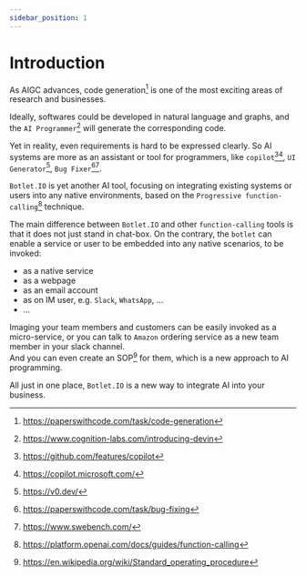 ```yaml
---
sidebar_position: 1
---
```


# Introduction

As AIGC advances, code generation[^1] is one of the most exciting areas of research and businesses.

Ideally, softwares could be developed in natural language and graphs, and the `AI Programmer`[^2] will generate the corresponding code.

Yet in reality, even requirements is hard to be expressed clearly. So AI systems are more as an assistant or tool for programmers, like `copilot`[^3][^4], `UI Generator`[^5], `Bug Fixer`[^6][^7].

`Botlet.IO` is yet another AI tool, focusing on integrating existing systems or users into any native environments, based on the `Progressive function-calling`[^8] technique.

The main difference between `Botlet.IO` and other `function-calling` tools is that it does not just stand in chat-box. On the contrary, the `botlet` can enable a service or user to be embedded into any native scenarios, to be invoked:

- as a native service
- as a webpage
- as an email account
- as on IM user, e.g. `Slack`, `WhatsApp`, ...
- ...

Imaging your team members and customers can be easily invoked as a micro-service, or you can talk to `Amazon` ordering service as a new team member in your slack channel.  
And you can even create an SOP[^9] for them, which is a new approach to AI programming.  

All just in one place, `Botlet.IO` is a new way to integrate AI into your business.

[^1]: https://paperswithcode.com/task/code-generation
[^2]: https://www.cognition-labs.com/introducing-devin
[^3]: https://github.com/features/copilot
[^4]: https://copilot.microsoft.com/
[^5]: https://v0.dev/
[^6]: https://paperswithcode.com/task/bug-fixing
[^7]: https://www.swebench.com/
[^8]: https://platform.openai.com/docs/guides/function-calling
[^9]: https://en.wikipedia.org/wiki/Standard_operating_procedure